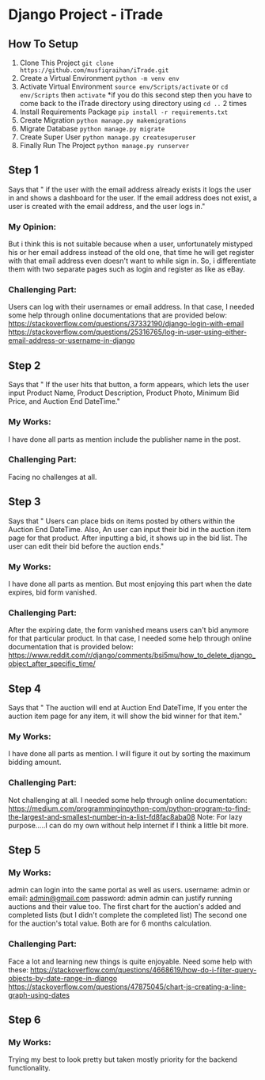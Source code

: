 # Django Project - iTrade

## How To Setup
1. Clone This Project `git clone https://github.com/musfiqraihan/iTrade.git`
2. Create a Virtual Environment `python -m venv env`
3. Activate Virtual Environment `source env/Scripts/activate` or `cd env/Scripts` then `activate` *if you do this second step then you have to come back to the iTrade directory using directory using `cd ..` 2 times
4. Install Requirements Package `pip install -r requirements.txt`
5. Create Migration `python manage.py makemigrations`
6. Migrate Database `python manage.py migrate`
7. Create Super User `python manage.py createsuperuser`
8. Finally Run The Project `python manage.py runserver`

## Step 1
Says that " if the user with the email address already exists it logs the user in and shows a dashboard for the user. If the email address does not exist, a user is created with the email address, and the user logs in."

### My Opinion:
But i think this is not suitable because when a user, unfortunately mistyped his or her email address instead of the old one, that time he will get register with that email address even doesn't want to while sign in.
So, i differentiate them with two separate pages such as login and register as like as eBay.

### Challenging Part:
Users can log with their usernames or email address. In that case, I needed some help through online documentations that are provided below:
https://stackoverflow.com/questions/37332190/django-login-with-email <br>
https://stackoverflow.com/questions/25316765/log-in-user-using-either-email-address-or-username-in-django

## Step 2
Says that " If the user hits that button, a form appears, which lets the user input Product Name, Product Description, Product Photo, Minimum Bid Price, and Auction End DateTime."

### My Works:
I have done all parts as mention include the publisher name in the post.

### Challenging Part:
Facing no challenges at all.

## Step 3
Says that "  Users can place bids on items posted by others within the Auction End DateTime. Also, An user can input their bid in the auction item page for that product. After inputting a bid, it shows up in the bid list. The user can edit their bid before the auction ends."

### My Works:
I have done all parts as mention. But most enjoying this part when the date expires, bid form vanished.

### Challenging Part:
After the expiring date, the form vanished means users can't bid anymore for that particular product. In that case, I needed some help through online documentation that is provided below:
https://www.reddit.com/r/django/comments/bsi5mu/how_to_delete_django_object_after_specific_time/

## Step 4
Says that " The auction will end at Auction End DateTime, If you enter the auction item page for any item, it will show the bid winner for that item."

### My Works:
I have done all parts as mention. I will figure it out by sorting the maximum bidding amount.

### Challenging Part:
Not challenging at all. I needed some help through online documentation:
https://medium.com/programminginpython-com/python-program-to-find-the-largest-and-smallest-number-in-a-list-fd8fac8aba08
Note: For lazy purpose.....I can do my own without help internet if I think a little bit more.

## Step 5

### My Works:
admin can login into the same portal as well as users. 
username: admin or email: admin@gmail.com
password: admin
admin can justify running auctions and their value too.
The first chart for the auction's added and completed lists (but I didn't complete the completed list)
The second one for the auction's total value. 
Both are for 6 months calculation.

### Challenging Part:
Face a lot and learning new things is quite enjoyable.
Need some help with these:
https://stackoverflow.com/questions/4668619/how-do-i-filter-query-objects-by-date-range-in-django<br>
https://stackoverflow.com/questions/47875045/chart-js-creating-a-line-graph-using-dates

## Step 6

### My Works:
Trying my best to look pretty but taken mostly priority for the backend functionality.



